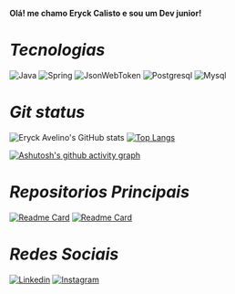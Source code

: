 **__Olá! me chamo Eryck Calisto e sou um Dev junior!__**

# **_Tecnologias_**

![Java](https://img.shields.io/badge/Java-ED8B00?style=for-the-badge&logo=openjdk&logoColor=white)
![Spring](https://img.shields.io/badge/Spring-6DB33F?style=for-the-badge&logo=spring&logoColor=white)
![JsonWebToken](https://img.shields.io/badge/json%20web%20tokens-323330?style=for-the-badge&logo=json-web-tokens&logoColor=pink)
![Postgresql](https://img.shields.io/badge/PostgreSQL-316192?style=for-the-badge&logo=postgresql&logoColor=white)
![Mysql](https://img.shields.io/badge/MySQL-00000F?style=for-the-badge&logo=mysql&logoColor=white)

# **_Git status_**

![Eryck Avelino's GitHub stats](https://github-readme-stats.eryckavel.vercel.app/api?username=eryckavel&show_icons=true&theme=radical)
[![Top Langs](https://github-readme-stats.eryckavel.vercel.app/api/top-langs/?username=eryckavel&layout=compact&theme=radical)](https://github.com/anuraghazra/github-readme-stats)

[![Ashutosh's github activity graph](https://github-readme-activity-graph.cyclic.app/graph?username=eryckavel&bg_color=0a0a0a&color=d1c2c6&line=581485&point=75299e&area=true&hide_border=true)](https://github.com/ashutosh00710/github-readme-activity-graph)

# **_Repositorios Principais_**

[![Readme Card](https://github-readme-stats.eryckavel.vercel.app/api/pin/?username=eryckavel&repo=spring-jwt&theme=radical)](https://github.com/eryckavel/spring-jwt)
[![Readme Card](https://github-readme-stats.eryckavel.vercel.app/api/pin/?username=eryckavel&repo=spring-webclient&theme=radical)](https://github.com/eryckavel/spring-webclient)

# **_Redes Sociais_**

[![Linkedin](https://img.shields.io/badge/LinkedIn-0077B5?style=for-the-badge&logo=linkedin&logoColor=white)](https://www.linkedin.com/in/eryck-avelino-a641b6232/)
[![Instagram](https://img.shields.io/badge/Instagram-E4405F?style=for-the-badge&logo=instagram&logoColor=white)](https://www.instagram.com/eryckavelino/)


